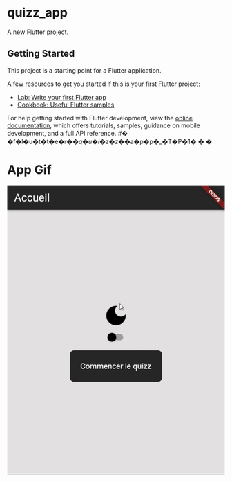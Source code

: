 # quizz_app

A new Flutter project.

## Getting Started

This project is a starting point for a Flutter application.

A few resources to get you started if this is your first Flutter project:

- [Lab: Write your first Flutter app](https://docs.flutter.dev/get-started/codelab)
- [Cookbook: Useful Flutter samples](https://docs.flutter.dev/cookbook)

For help getting started with Flutter development, view the
[online documentation](https://docs.flutter.dev/), which offers tutorials,
samples, guidance on mobile development, and a full API reference.
#� �f�l�u�t�t�e�r�_�q�u�i�z�z�_�a�p�p�_�T�P�1�
�
�

# App Gif
![](https://github.com/Abra-ora/flutter_quizz_app_TP1/blob/master/lib/view/tp2-quizz-app.gif)
